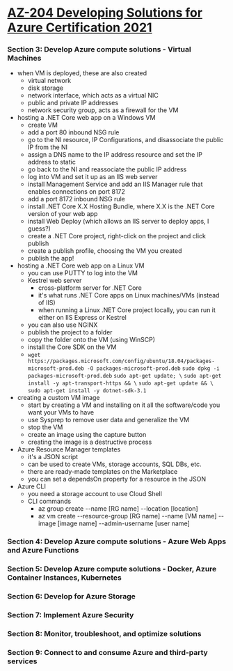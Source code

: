 # [AZ-204 Developing Solutions for Azure Certification 2021](https://www.udemy.com/course/exam-microsoft-azure-dev/)

### Section 3: Develop Azure compute solutions - Virtual Machines
- when VM is deployed, these are also created
    - virtual network
    - disk storage
    - network interface, which acts as a virtual NIC
    - public and private IP addresses
    - network security group, acts as a firewall for the VM
- hosting a .NET Core web app on a Windows VM
    - create VM
    - add a port 80 inbound NSG rule
    - go to the NI resource, IP Configurations, and disassociate the public IP from the NI
    - assign a DNS name to the IP address resource and set the IP address to static
    - go back to the NI and reassociate the public IP address
    - log into VM and set it up as an IIS web server
    - install Management Service and add an IIS Manager rule that enables connections on port 8172
    - add a port 8172 inbound NSG rule
    - install .NET Core X.X Hosting Bundle, where X.X is the .NET Core version of your web app
    - install Web Deploy (which allows an IIS server to deploy apps, I guess?)
    - create a .NET Core project, right-click on the project and click publish
    - create a publish profile, choosing the VM you created
    - publish the app!
- hosting a .NET Core web app on a Linux VM
    - you can use PUTTY to log into the VM
    - Kestrel web server
        - cross-platform server for .NET Core
        - it's what runs .NET Core apps on Linux machines/VMs (instead of IIS)
        - when running a Linux .NET Core project locally, you can run it either on IIS Express or Kestrel
    - you can also use NGINX
    - publish the project to a folder
    - copy the folder onto the VM (using WinSCP)
    - install the Core SDK on the VM
    - `wget https://packages.microsoft.com/config/ubuntu/18.04/packages-microsoft-prod.deb -O packages-microsoft-prod.deb`
    `sudo dpkg -i packages-microsoft-prod.deb`
    `sudo apt-get update; \`
        `sudo apt-get install -y apt-transport-https && \`
        `sudo apt-get update && \`
        `sudo apt-get install -y dotnet-sdk-3.1`
- creating a custom VM image
    - start by creating a VM and installing on it all the software/code you want your VMs to have
    - use Sysprep to remove user data and generalize the VM
    - stop the VM
    - create an image using the capture button
    - creating the image is a destructive process
- Azure Resource Manager templates
    - it's a JSON script
    - can be used to create VMs, storage accounts, SQL DBs, etc.
    - there are ready-made templates on the Marketplace
    - you can set a dependsOn property for a resource in the JSON
- Azure CLI
    - you need a storage account to use Cloud Shell
    - CLI commands
        - az group create --name [RG name] --location [location]
        - az vm create --resource-group [RG name] --name [VM name] --image [image name] --admin-username [user name]

### Section 4: Develop Azure compute solutions - Azure Web Apps and Azure Functions

### Section 5: Develop Azure compute solutions - Docker, Azure Container Instances, Kubernetes

### Section 6: Develop for Azure Storage

### Section 7: Implement Azure Security

### Section 8: Monitor, troubleshoot, and optimize solutions

### Section 9: Connect to and consume Azure and third-party services
